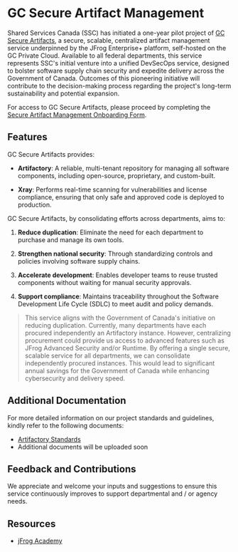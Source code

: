 # GC Secure Artifact Management

Shared Services Canada (SSC) has initiated a one-year pilot project of [GC Secure Artifacts](https://artifacts-artefacts.devops.cloud-nuage.canada.ca), a secure, scalable, centralized artifact management service underpinned by the JFrog Enterprise+ platform, self-hosted on the GC Private Cloud. Available to all federal departments, this service represents SSC's initial venture into a unified DevSecOps service, designed to bolster software supply chain security and expedite delivery across the Government of Canada. Outcomes of this pioneering initiative will contribute to the decision-making process regarding the project's long-term sustainability and potential expansion.

For access to GC Secure Artifacts, please proceed by completing the [Secure Artifact Management Onboarding Form](https://forms-formulaires.alpha.canada.ca/en/id/cmapffzfp00v9xb017pnmyb94).

## Features

GC Secure Artifacts provides:

* **Artifactory**: A reliable, multi-tenant repository for managing all software components, including open-source, proprietary, and custom-built.

* **Xray**: Performs real-time scanning for vulnerabilities and license compliance, ensuring that only safe and approved code is deployed to production.

GC Secure Artifacts, by consolidating efforts across departments, aims to:

1. **Reduce duplication**: Eliminate the need for each department to purchase and manage its own tools.

2. **Strengthen national security**: Through standardizing controls and policies involving software supply chains.

3. **Accelerate development**: Enables developer teams to reuse trusted components without waiting for manual security approvals.

4. **Support compliance**: Maintains traceability throughout the Software Development Life Cycle (SDLC) to meet audit and policy demands.

> This service aligns with the Government of Canada's initiative on reducing duplication. Currently, many departments have each procured independently an Artifactory instance. However, centralizing procurement could provide us access to advanced features such as JFrog Advanced Security and/or Runtime. By offering a single secure, scalable service for all departments, we can consolidate independently procured instances. This would lead to significant annual savings for the Government of Canada while enhancing cybersecurity and delivery speed.

## Additional Documentation

For more detailed information on our project standards and guidelines, kindly refer to the following documents:

- [Artifactory Standards](./docs/artifactory-standards.md)
- Additional documents will be uploaded soon

## Feedback and Contributions

We appreciate and welcome your inputs and suggestions to ensure this service continuously improves to support departmental and / or agency needs.

## Resources

* [jFrog Academy](https://academy.jfrog.com/)
